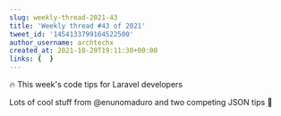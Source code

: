 ```yaml
---
slug: weekly-thread-2021-43
title: 'Weekly thread #43 of 2021'
tweet_id: '1454133799164522500'
author_username: archtechx
created_at: 2021-10-29T19:11:30+00:00
links: {  }
---
```

🔥 This week's code tips for Laravel developers

Lots of cool stuff from @enunomaduro and two competing JSON tips 💪